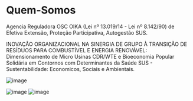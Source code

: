 # Quem-Somos
Agencia Reguladora OSC OIKA (Lei nº 13.019/14 - Lei nº 8.142/90) de Efetiva Extensão, Proteção Participativa, Autogestão SUS.

INOVAÇÃO ORGANIZACIONAL NA SINERGIA DE GRUPO À TRANSIÇÃO DE RESÍDUOS PARA COMBUSTÍVEL E ENERGIA RENOVÁVEL: Dimensionamento de Micro Usinas CDR/WTE e Bioeconomia Popular Solidária em Contornos com Determinantes da Saúde SUS - Sustentabilidade: Economicos, Sociais e Ambientais.

![image](https://user-images.githubusercontent.com/120027241/206472640-e9be798d-f087-4efb-9534-5ff73cf11636.png)

![image](https://user-images.githubusercontent.com/120027241/206474017-b5ad8f72-9e65-49e8-a8c9-394a397ba459.png)
![image](https://user-images.githubusercontent.com/120027241/206484432-e2221bfa-f4f9-4150-8473-dbd8c20f3b9b.png)
